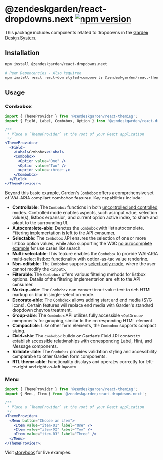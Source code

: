 # @zendeskgarden/react-dropdowns.next [![npm version][npm version badge]][npm version link]

[npm version badge]: https://flat.badgen.net/npm/v/@zendeskgarden/react-dropdowns.next
[npm version link]: https://www.npmjs.com/package/@zendeskgarden/react-dropdowns.next

This package includes components related to dropdowns in the
[Garden Design System](https://zendeskgarden.github.io/).

## Installation

```sh
npm install @zendeskgarden/react-dropdowns.next

# Peer Dependencies - Also Required
npm install react react-dom styled-components @zendeskgarden/react-theming
```

## Usage

### Combobox

```jsx
import { ThemeProvider } from '@zendeskgarden/react-theming';
import { Field, Label, Combobox, Option } from '@zendeskgarden/react-dropdowns.next';

/**
 * Place a `ThemeProvider` at the root of your React application
 */
<ThemeProvider>
  <Field>
    <Label>Combobox</Label>
    <Combobox>
      <Option value="One" />
      <Option value="Two" />
      <Option value="Three" />
    </Combobox>
  </Field>
</ThemeProvider>;
```

Beyond this basic example, Garden's `Combobox` offers a comprehensive set of
WAI-ARIA compliant combobox features. Key capabilities include:

- **Controllable**: The `Combobox` functions in both [uncontrolled and
  controlled](https://react.dev/learn/sharing-state-between-components#controlled-and-uncontrolled-components)
  modes. Controlled mode enables aspects, such as input value, selection value(s),
  listbox expansion, and current option active index, to share and adapt to the
  surrounding UI.
- **Autocomplete-able**: Denotes the `Combobox` with [list
  autocomplete](https://www.w3.org/WAI/ARIA/apg/patterns/combobox/examples/combobox-autocomplete-list/).
  Filtering implementation is left to the API consumer.
- **Selectable**: The `Combobox` API ensures the selection of one or more
  listbox option values, while also supporting the W3C [no autocomplete
  example](https://www.w3.org/WAI/ARIA/apg/patterns/combobox/examples/combobox-autocomplete-none/)
  for use cases like search.
- **Multi-selectable**: This feature enables the `Combobox` to provide WAI-ARIA
  [multi-select
  listbox](https://www.w3.org/WAI/ARIA/apg/patterns/listbox/examples/listbox-rearrangeable/#ex2_label)
  functionality with option-as-tag value rendering.
- **Non-editable**: The `Combobox` supports [select-only
  mode](https://www.w3.org/WAI/ARIA/apg/patterns/combobox/examples/combobox-select-only/),
  where the user cannot modify the `<input>`.
- **Filterable**: The `Combobox` offers various filtering methods for listbox
  options. Details of the filtering implementation are left to the API consumer.
- **Markup-able**: The `Combobox` can convert input value text to rich HTML
  markup on blur in single-selection mode.
- **Decorate-able**: The `Combobox` allows adding start and end media (SVG icons).
  Certain features will replace end media with Garden's standard dropdown chevron
  treatment.
- **Group-able**: The `Combobox` API utilizes fully accessible `<OptGroup>`
  components for grouping, similar to the corresponding HTML element.
- **Compactible**: Like other form elements, the `Combobox` supports compact
  sizing.
- **Field-able**: The `Combobox` builds on Garden’s Field API context to
  establish accessible relationships with corresponding Label, Hint, and Message
  components.
- **Validate-able**: The `Combobox` provides validation styling and
  accessibility comparable to other Garden form components.
- **RTL theme-able**: Functionality displays and operates correctly for
  left-to-right and right-to-left layouts.

### Menu

```jsx
import { ThemeProvider } from '@zendeskgarden/react-theming';
import { Menu, Item } from '@zendeskgarden/react-dropdowns.next';

/**
 * Place a `ThemeProvider` at the root of your React application
 */
<ThemeProvider>
  <Menu button="Choose an item">
    <Item value="item-01" label="One" />
    <Item value="item-02" label="Two" />
    <Item value="item-03" label="Three" />
  </Menu>
</ThemeProvider>;
```

Visit [storybook](https://zendeskgarden.github.io/react-components) for live examples.
